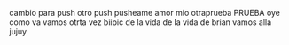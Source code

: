 cambio para push
otro push
pusheame amor mio
otraprueba
PRUEBA 
oye como va 
vamos otrta vez
biipic de la vida de la vida de brian
vamos alla
jujuy